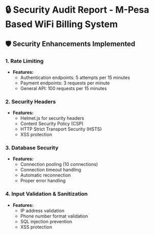 # 🔒 Security Audit Report - M-Pesa Based WiFi Billing System


## 🛡️ Security Enhancements Implemented

### 1. Rate Limiting

- **Features:**
  - Authentication endpoints: 5 attempts per 15 minutes
  - Payment endpoints: 3 requests per minute
  - General API: 100 requests per 15 minutes

### 2. Security Headers

- **Features:**
  - Helmet.js for security headers
  - Content Security Policy (CSP)
  - HTTP Strict Transport Security (HSTS)
  - XSS protection

### 3. Database Security

- **Features:**
  - Connection pooling (10 connections)
  - Connection timeout handling
  - Automatic reconnection
  - Proper error handling

### 4. Input Validation & Sanitization

- **Features:**
  - IP address validation
  - Phone number format validation
  - SQL injection prevention
  - XSS protection

